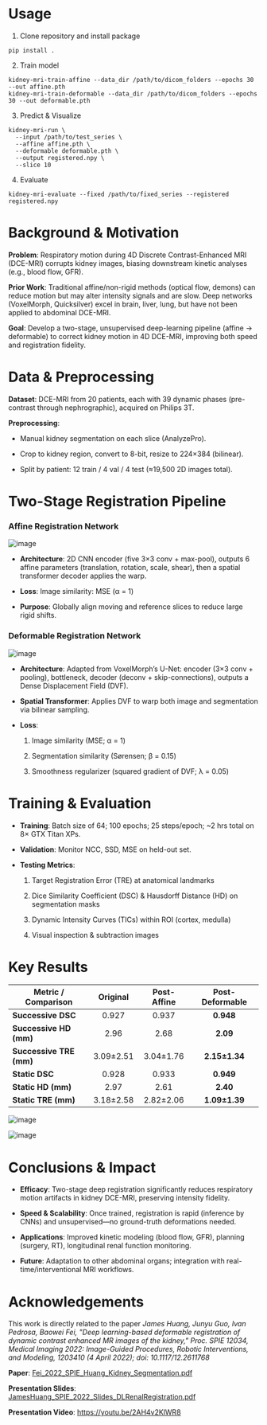 # Usage
1. Clone repository and install package
```
pip install .
```

2. Train model
```
kidney-mri-train-affine --data_dir /path/to/dicom_folders --epochs 30 --out affine.pth
kidney-mri-train-deformable --data_dir /path/to/dicom_folders --epochs 30 --out deformable.pth
```

3. Predict & Visualize
```
kidney-mri-run \
  --input /path/to/test_series \
  --affine affine.pth \
  --deformable deformable.pth \
  --output registered.npy \
  --slice 10
```

4. Evaluate
```
kidney-mri-evaluate --fixed /path/to/fixed_series --registered registered.npy
```

# Background & Motivation
**Problem**: Respiratory motion during 4D Discrete Contrast-Enhanced MRI (DCE-MRI) corrupts kidney images, biasing downstream kinetic analyses (e.g., blood flow, GFR).

**Prior Work**: Traditional affine/non-rigid methods (optical flow, demons) can reduce motion but may alter intensity signals and are slow. Deep networks (VoxelMorph, Quicksilver) excel in brain, liver, lung, but have not been applied to abdominal DCE-MRI.

**Goal**: Develop a two-stage, unsupervised deep-learning pipeline (affine → deformable) to correct kidney motion in 4D DCE-MRI, improving both speed and registration fidelity.

# Data & Preprocessing
**Dataset**: DCE-MRI from 20 patients, each with 39 dynamic phases (pre-contrast through nephrographic), acquired on Philips 3T.

**Preprocessing**:
* Manual kidney segmentation on each slice (AnalyzePro).

* Crop to kidney region, convert to 8-bit, resize to 224×384 (bilinear).

* Split by patient: 12 train / 4 val / 4 test (≈19,500 2D images total).

# Two-Stage Registration Pipeline
### Affine Registration Network
![image](https://github.com/user-attachments/assets/24189e85-4c49-4471-9b47-842f0768189c)

* **Architecture**: 2D CNN encoder (five 3×3 conv + max-pool), outputs 6 affine parameters (translation, rotation, scale, shear), then a spatial transformer decoder applies the warp.

* **Loss**: Image similarity: MSE (α = 1)

* **Purpose**: Globally align moving and reference slices to reduce large rigid shifts.

### Deformable Registration Network
![image](https://github.com/user-attachments/assets/b2154399-6adf-4579-88cd-f33adece7286)

* **Architecture**: Adapted from VoxelMorph’s U-Net: encoder (3×3 conv + pooling), bottleneck, decoder (deconv + skip-connections), outputs a Dense Displacement Field (DVF).

* **Spatial Transformer**: Applies DVF to warp both image and segmentation via bilinear sampling.

* **Loss**:
  1. Image similarity (MSE; α = 1)

  2. Segmentation similarity (Sørensen; β = 0.15)

  3. Smoothness regularizer (squared gradient of DVF; λ = 0.05)

# Training & Evaluation
* **Training**: Batch size of 64; 100 epochs; 25 steps/epoch; ~2 hrs total on 8× GTX Titan XPs.

* **Validation**: Monitor NCC, SSD, MSE on held-out set.

* **Testing Metrics**:
  1. Target Registration Error (TRE) at anatomical landmarks

  2. Dice Similarity Coefficient (DSC) & Hausdorff Distance (HD) on segmentation masks

  3. Dynamic Intensity Curves (TICs) within ROI (cortex, medulla)

  4. Visual inspection & subtraction images

# Key Results
| Metric / Comparison     |  Original | Post-Affine | Post-Deformable |
| ----------------------- | :-------: | :---------: | :-------------: |
| **Successive DSC**      |   0.927   |    0.937    |    **0.948**    |
| **Successive HD (mm)**  |    2.96   |     2.68    |     **2.09**    |
| **Successive TRE (mm)** | 3.09±2.51 |  3.04±1.76  |  **2.15±1.34**  |
| **Static DSC**          |   0.928   |    0.933    |    **0.949**    |
| **Static HD (mm)**      |    2.97   |     2.61    |     **2.40**    |
| **Static TRE (mm)**     | 3.18±2.58 |  2.82±2.06  |  **1.09±1.39**  |

![image](https://github.com/user-attachments/assets/e735a470-471b-4e7c-9cce-8058ac665bd4)

![image](https://github.com/user-attachments/assets/23c660c6-b9e5-4fa0-88e0-cff7a307af6a)

# Conclusions & Impact
* **Efficacy**: Two-stage deep registration significantly reduces respiratory motion artifacts in kidney DCE-MRI, preserving intensity fidelity.

* **Speed & Scalability**: Once trained, registration is rapid (inference by CNNs) and unsupervised—no ground-truth deformations needed.

* **Applications**: Improved kinetic modeling (blood flow, GFR), planning (surgery, RT), longitudinal renal function monitoring.

* **Future**: Adaptation to other abdominal organs; integration with real-time/interventional MRI workflows.

# Acknowledgements
This work is directly related to the paper *James Huang, Junyu Guo, Ivan Pedrosa, Baowei Fei, "Deep learning-based deformable registration of dynamic contrast enhanced MR images of the kidney," Proc. SPIE 12034, Medical Imaging 2022: Image-Guided Procedures, Robotic Interventions, and Modeling, 1203410 (4 April 2022); doi: 10.1117/12.2611768*

**Paper**: [Fei_2022_SPIE_Huang_Kidney_Segmentation.pdf](https://github.com/JamesHuang404/Kidney-MRI-Registration-Project/files/11174716/Fei_2022_SPIE_Huang_Kidney_Segmentation.pdf)

**Presentation Slides**: [JamesHuang_SPIE_2022_Slides_DLRenalRegistration.pdf](https://github.com/JamesHuang404/Kidney-MRI-Registration-Project/files/11174755/JamesHuang_SPIE_2022_Slides_DLRenalRegistration.pdf)

**Presentation Video**: https://youtu.be/2AH4v2KlWR8
